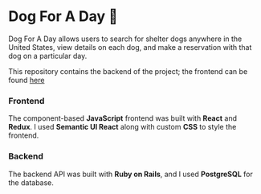 # Dog For A Day :dog:

Dog For A Day allows users to search for shelter dogs anywhere in the United States, view details on each dog, and make a reservation with that dog on a particular day.

This repository contains the backend of the project; the frontend can be found [here](https://github.com/ryansperzel/dog-for-a-day-frontend)

### Frontend

The component-based **JavaScript** frontend was built with **React** and **Redux**. I used **Semantic UI React** along with custom **CSS** to style the frontend.

### Backend

The backend API was built with **Ruby on Rails**, and I used **PostgreSQL** for the database.
